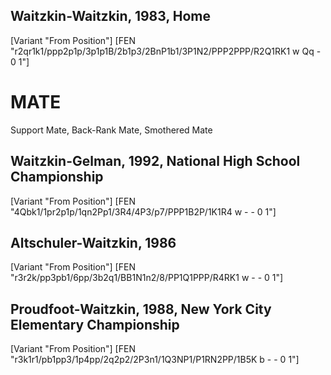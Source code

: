 ## Waitzkin-Waitzkin, 1983, Home

[Variant "From Position"]
[FEN "r2qr1k1/ppp2p1p/3p1p1B/2b1p3/2BnP1b1/3P1N2/PPP2PPP/R2Q1RK1 w Qq - 0 1"]

# MATE

Support Mate, Back-Rank Mate, Smothered Mate

## Waitzkin-Gelman, 1992, National High School Championship

[Variant "From Position"]
[FEN "4Qbk1/1pr2p1p/1qn2Pp1/3R4/4P3/p7/PPP1B2P/1K1R4 w - - 0 1"]

## Altschuler-Waitzkin, 1986

[Variant "From Position"]
[FEN "r3r2k/pp3pb1/6pp/3b2q1/BB1N1n2/8/PP1Q1PPP/R4RK1 w - - 0 1"]

## Proudfoot-Waitzkin, 1988, New York City Elementary Championship

[Variant "From Position"]
[FEN "r3k1r1/pb1pp3/1p4pp/2q2p2/2P3n1/1Q3NP1/P1RN2PP/1B5K b - - 0 1"]
